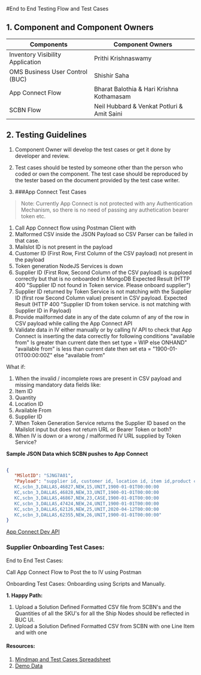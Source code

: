 #End to End Testing Flow and Test Cases

## 1. Component and Component Owners

| Components  | Component Owners |
| ------------- | ------------- |
| Inventory Visibility Application | Prithi Krishnaswamy |
| OMS Business User Control (BUC) | Shishir Saha |
| App Connect Flow | Bharat Balothia & Hari Krishna Kothamasam  |
| SCBN Flow | Neil Hubbard & Venkat Potluri & Amit Saini |

## 2. Testing Guidelines

  1.	Component Owner will develop the test cases or get it done by developer and review.
  1.	Test cases should be tested by someone other than the person who coded or own the component. The test case should be reproduced by the tester based on the document provided by the test case writer.
    
1. ###App Connect Test Cases

>Note: Currently App Connect is not protected with any Authentication Mechanism, so there is no need of passing any authetication bearer token etc.
1. Call App Connect flow using Postman Client with 
1. Malformed CSV inside the JSON Payload so CSV Parser can be failed in that case.
1. Mailslot ID is not present in the payload
1. Customer ID (First Row, First Column of the CSV payload) not present in the payload
1. Token generation NodeJS Services is down
1. Supplier ID (First Row, Second Column of the CSV payload) is supploed correctly but that is no onboarded in MongoDB Expected Result (HTTP 400 "Supplier ID not found in Token service. Please onboard supplier")
1. Supplier ID returned by Token Service is not matching with the Supplier ID (first row Second Column value) present in CSV payload. Expected Result (HTTP 400 "Supplier ID from token service. is not matching with Supplier ID in Payload)
1. Provide mailformed date in any of the date column of any of the row in CSV payload while calling the App Connect API
1. Validate data in IV either manually or by calling IV API to check that App Connect is inserting the data correctly for following conditions
  "available from" Is greater than current date then set type = WIP else ONHAND"
  "available from" is less than current date then set eta = "1900-01-01T00:00:00Z" else "available from"
      
What if:
1.	When the invalid / incomplete rows are present in CSV payload and missing mandatory data fields like:
  1.	Item ID
  1.	Quantity
  1.	Location ID
  1.	Available From
  1.	Supplier ID
1.	When Token Generation Service returns the Supplier ID based on the Mailslot input but does not return URL or Bearer Token or both?
1.	When IV is down or a wrong / malformed IV URL supplied by Token Service?
	 

   __Sample JSON Data which SCBN pushes to App Connect__
   
   ```json
      
   {
      "MSlotID": "SJNG7A01",
      "Payload": "supplier id, customer id, location id, item id,product class, quantity,uom,available from
      KC,scbn_3,DALLAS,46827,NEW,15,UNIT,1900-01-01T00:00:00
      KC,scbn_3,DALLAS,46828,NEW,33,UNIT,1900-01-01T00:00:00
      KC,scbn_3,DALLAS,46867,NEW,23,CASE,1900-01-01T00:00:00
      KC,scbn_3,DALLAS,47424,NEW,24,UNIT,1900-01-01T00:00:00
      KC,scbn_3,DALLAS,62126,NEW,25,UNIT,2020-04-12T00:00:00
      KC,scbn_3,DALLAS,62355,NEW,26,UNIT,1900-01-01T00:00:00"
   }
   
   ```
   [App Connect Dev API](https://service.us.apiconnect.ibmcloud.com/gws/apigateway/api/3e595d26cea339a4f91ccb59b8eda6b8204c53eee08371b9e68d47967bfa21e6/NOIW5t/SCBNtoIV)
   

<h3>Supplier Onboarding Test Cases:</h3>

End to End Test Cases:

Call App Connect Flow to Post the to IV using Postman

Onboarding Test Cases:
Onboarding using Scripts and Manually.

__1. Happy Path:__

   1. Upload a Solution Defined Formatted CSV file from SCBN's and the Quantities of all the SKU's for all the Ship Nodes should be reflected in BUC UI.
   2. Upload a Solution Defined Formatted CSV from SCBN with one Line Item and with one 


#### Resources:
  
1. [Mindmap and Test Cases Spreadsheet](https://ibm.ent.box.com/file/647930438099)
1. [Demo Data](https://github.ibm.com/wcelab/S4S-PerformanceTesting/tree/master/demo_data)




